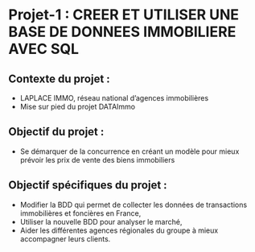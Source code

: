 # Projet-1 : CREER ET UTILISER UNE BASE DE DONNEES IMMOBILIERE AVEC SQL

## Contexte du projet : 
- LAPLACE IMMO, réseau national d’agences immobilières 
- Mise sur pied du projet DATAImmo

## Objectif du projet :

- Se démarquer de la concurrence en créant un modèle pour mieux prévoir les prix de vente des biens immobiliers

## Objectif spécifiques du projet :

- Modifier la BDD qui permet de collecter les données de transactions immobilières et foncières en France, 
- Utiliser la nouvelle BDD pour analyser le marché,
- Aider les différentes agences régionales du groupe à mieux accompagner leurs clients.
